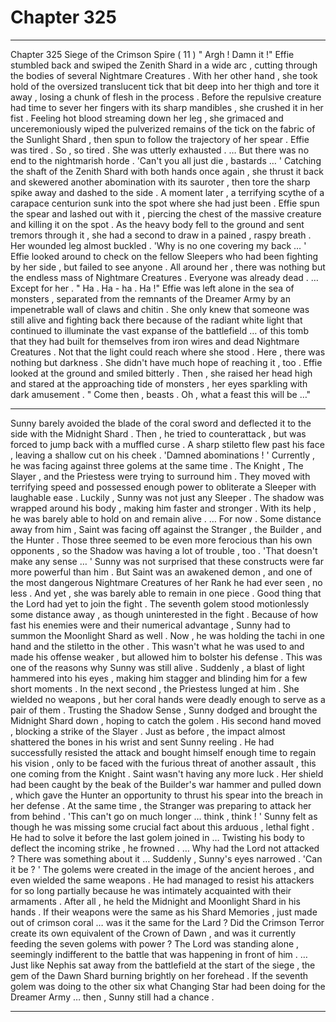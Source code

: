 
# Chapter 325


---

Chapter 325 Siege of the Crimson Spire ( 11 )
" Argh ! Damn it !"
Effie stumbled back and swiped the Zenith Shard in a wide arc , cutting through the bodies of several Nightmare Creatures . With her other hand , she took hold of the oversized translucent tick that bit deep into her thigh and tore it away , losing a chunk of flesh in the process . Before the repulsive creature had time to sever her fingers with its sharp mandibles , she crushed it in her fist .
Feeling hot blood streaming down her leg , she grimaced and unceremoniously wiped the pulverized remains of the tick on the fabric of the Sunlight Shard , then spun to follow the trajectory of her spear .
Effie was tired . So , so tired . She was utterly exhausted .
… But there was no end to the nightmarish horde .
'Can't you all just die , bastards … '
Catching the shaft of the Zenith Shard with both hands once again , she thrust it back and skewered another abomination with its sauroter , then tore the sharp spike away and dashed to the side . A moment later , a terrifying scythe of a carapace centurion sunk into the spot where she had just been . Effie spun the spear and lashed out with it , piercing the chest of the massive creature and killing it on the spot .
As the heavy body fell to the ground and sent tremors through it , she had a second to draw in a pained , raspy breath . Her wounded leg almost buckled .
'Why is no one covering my back … '
Effie looked around to check on the fellow Sleepers who had been fighting by her side , but failed to see anyone .
All around her , there was nothing but the endless mass of Nightmare Creatures .
Everyone was already dead .
… Except for her .
" Ha . Ha - ha . Ha !"
Effie was left alone in the sea of monsters , separated from the remnants of the Dreamer Army by an impenetrable wall of claws and chitin . She only knew that someone was still alive and fighting back there because of the radiant white light that continued to illuminate the vast expanse of the battlefield … of this tomb that they had built for themselves from iron wires and dead Nightmare Creatures .
Not that the light could reach where she stood . Here , there was nothing but darkness .
She didn't have much hope of reaching it , too .
Effie looked at the ground and smiled bitterly .
Then , she raised her head high and stared at the approaching tide of monsters , her eyes sparkling with dark amusement .
" Come then , beasts . Oh , what a feast this will be …"
***
Sunny barely avoided the blade of the coral sword and deflected it to the side with the Midnight Shard . Then , he tried to counterattack , but was forced to jump back with a muffled curse . A sharp stiletto flew past his face , leaving a shallow cut on his cheek .
'Damned abominations ! '
Currently , he was facing against three golems at the same time . The Knight , The Slayer , and the Priestess were trying to surround him . They moved with terrifying speed and possessed enough power to obliterate a Sleeper with laughable ease .
Luckily , Sunny was not just any Sleeper . The shadow was wrapped around his body , making him faster and stronger . With its help , he was barely able to hold on and remain alive .
… For now .
Some distance away from him , Saint was facing off against the Stranger , the Builder , and the Hunter . Those three seemed to be even more ferocious than his own opponents , so the Shadow was having a lot of trouble , too .
'That doesn't make any sense … '
Sunny was not surprised that these constructs were far more powerful than him . But Saint was an awakened demon , and one of the most dangerous Nightmare Creatures of her Rank he had ever seen , no less . And yet , she was barely able to remain in one piece .
Good thing that the Lord had yet to join the fight . The seventh golem stood motionlessly some distance away , as though uninterested in the fight .
Because of how fast his enemies were and their numerical advantage , Sunny had to summon the Moonlight Shard as well . Now , he was holding the tachi in one hand and the stiletto in the other . This wasn't what he was used to and made his offense weaker , but allowed him to bolster his defense .
This was one of the reasons why Sunny was still alive .
Suddenly , a blast of light hammered into his eyes , making him stagger and blinding him for a few short moments . In the next second , the Priestess lunged at him . She wielded no weapons , but her coral hands were deadly enough to serve as a pair of them .
Trusting the Shadow Sense , Sunny dodged and brought the Midnight Shard down , hoping to catch the golem . His second hand moved , blocking a strike of the Slayer . Just as before , the impact almost shattered the bones in his wrist and sent Sunny reeling .
He had successfully resisted the attack and bought himself enough time to regain his vision , only to be faced with the furious threat of another assault , this one coming from the Knight .
Saint wasn't having any more luck . Her shield had been caught by the beak of the Builder's war hammer and pulled down , which gave the Hunter an opportunity to thrust his spear into the breach in her defense . At the same time , the Stranger was preparing to attack her from behind .
'This can't go on much longer … think , think ! '
Sunny felt as though he was missing some crucial fact about this arduous , lethal fight . He had to solve it before the last golem joined in …
Twisting his body to deflect the incoming strike , he frowned .
… Why had the Lord not attacked ?
There was something about it …
Suddenly , Sunny's eyes narrowed .
'Can it be ? '
The golems were created in the image of the ancient heroes , and even wielded the same weapons . He had managed to resist his attackers for so long partially because he was intimately acquainted with their armaments .
After all , he held the Midnight and Moonlight Shard in his hands .
If their weapons were the same as his Shard Memories , just made out of crimson coral … was it the same for the Lard ?
Did the Crimson Terror create its own equivalent of the Crown of Dawn , and was it currently feeding the seven golems with power ?
The Lord was standing alone , seemingly indifferent to the battle that was happening in front of him .
… Just like Nephis sat away from the battlefield at the start of the siege , the gem of the Dawn Shard burning brightly on her forehead .
If the seventh golem was doing to the other six what Changing Star had been doing for the Dreamer Army … then , Sunny still had a chance .

---

